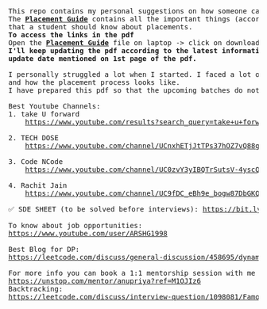 <pre>This repo contains my personal suggestions on how someone can prepare for placements.
The <b><a href="https://github.com/Anupriya1729/JobPrep/blob/main/1.%20Placement%20Guide.pdf">Placement Guide</a></b> contains all the important things (according to me) 
that a student should know about placements.
<b>To access the links in the pdf</b>
Open the <b><a href="https://github.com/Anupriya1729/JobPrep/blob/main/1.%20Placement%20Guide.pdf">Placement Guide</a></b> file on laptop -> click on download -> open it on your laptop.
<b>I'll keep updating the pdf according to the latest information so keep an eye on the 
update date mentioned on 1st page of the pdf.</b>

I personally struggled a lot when I started. I faced a lot of problems in figuring out what to do 
and how the placement process looks like.
I have prepared this pdf so that the upcoming batches do not face such problems.

Best Youtube Channels:
1. take U forward
    <a href="https://www.youtube.com/results?search_query=take+u+forward">https://www.youtube.com/results?search_query=take+u+forward</a>

2. TECH DOSE
    <a href="https://www.youtube.com/channel/UCnxhETjJtTPs37hOZ7vQ88g">https://www.youtube.com/channel/UCnxhETjJtTPs37hOZ7vQ88g</a>
    
3. Code NCode
    <a href="https://www.youtube.com/channel/UC0zvY3yIBQTrSutsV-4yscQ">https://www.youtube.com/channel/UC0zvY3yIBQTrSutsV-4yscQ</a>

4. Rachit Jain
    <a href="https://www.youtube.com/channel/UC9fDC_eBh9e_bogw87DbGKQ">https://www.youtube.com/channel/UC9fDC_eBh9e_bogw87DbGKQ</a>

✅ SDE SHEET (to be solved before interviews): <a href="https://bit.ly/takeUforward_SDE">https://bit.ly/takeUforward_SDE</a>

To know about job opportunities:
<a href="https://www.youtube.com/user/ARSHG1998">https://www.youtube.com/user/ARSHG1998</a>

Best Blog for DP:
<a href="https://leetcode.com/discuss/general-discussion/458695/dynamic-programming-patterns">https://leetcode.com/discuss/general-discussion/458695/dynamic-programming-patterns </a>

For more info you can book a 1:1 mentorship session with me for career guidance:
<a href="https://unstop.com/mentor/anupriya?ref=M1OJIz6">https://unstop.com/mentor/anupriya?ref=M1OJIz6</a>
Backtracking:
<a href="https://leetcode.com/discuss/interview-question/1098081/Famous-Backtracking-Problems">https://leetcode.com/discuss/interview-question/1098081/Famous-Backtracking-Problems </a>

</pre>
